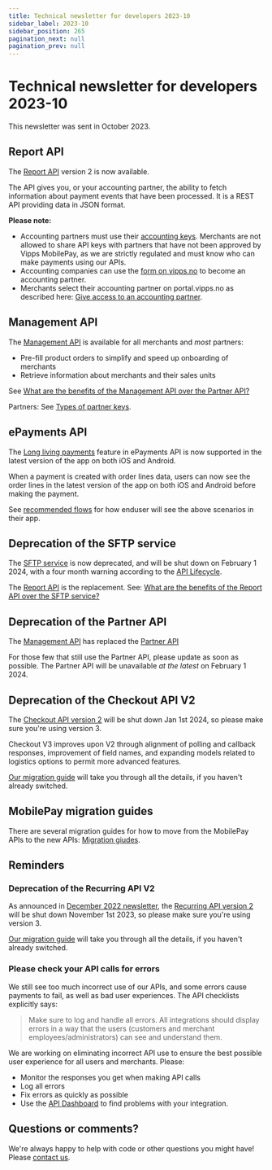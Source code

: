 ```yaml
---
title: Technical newsletter for developers 2023-10
sidebar_label: 2023-10
sidebar_position: 265
pagination_next: null
pagination_prev: null
---
```


# Technical newsletter for developers 2023-10

This newsletter was sent in October 2023.

## Report API

The [Report API](https://developer.vippsmobilepay.com/docs/APIs/report-api)
version 2 is now available.

The API gives you, or your accounting partner, the ability to
fetch information about payment events that have been processed.
It is a REST API providing data in JSON format.

**Please note:**
* Accounting partners must use their
  [accounting keys](https://developer.vippsmobilepay.com/docs/partner/partner-keys/#types-of-partner-keys).
  Merchants are not allowed to share API keys with partners that have not been approved by
  Vipps MobilePay, as we are strictly regulated and must know who can make payments using our APIs.
* Accounting companies can use the
  [form on vipps.no](https://www.vipps.no/developer/become-a-partner/)
  to become an accounting partner.
* Merchants select their accounting partner on portal.vipps.no as described here:
  [Give access to an accounting partner](https://developer.vippsmobilepay.com/docs/APIs/report-api/api-guide/overview/#give-access-to-an-accounting-partner).

## Management API

The
[Management API](https://developer.vippsmobilepay.com/docs/APIs/management-api/)
is available for all merchants and _most_ partners:
* Pre-fill product orders to simplify and speed up onboarding of merchants
* Retrieve information about merchants and their sales units

See
[What are the benefits of the Management API over the Partner API?](https://developer.vippsmobilepay.com/docs/APIs/management-api/management-api-faq/#what-are-the-benefits-of-the-management-api-over-the-partner-api)

Partners: See
[Types of partner keys](https://developer.vippsmobilepay.com/docs/partner/partner-keys/#types-of-partner-keys).

## ePayments API

The [Long living payments](https://developer.vippsmobilepay.com/docs/APIs/epayment-api/features/long-living-payments/) feature in ePayments API is now supported in the latest version of the app on both iOS and Android.

When a payment is created with order lines data, users can now see the order lines in the latest version of the app on both iOS and Android before making the payment.

See [recommended flows](https://developer.vippsmobilepay.com/docs/solutions/invoice-through-epayments/) for how enduser will see the above scenarios in their app. 

## Deprecation of the SFTP service

The
[SFTP service](https://developer.vippsmobilepay.com/docs/settlements/sftp-report-service/)
is now deprecated, and will be shut down on February 1 2024,
with a four month warning according to the
[API Lifecycle](https://developer.vippsmobilepay.com/docs/common-topics/api-lifecycle/).

The
[Report API](https://developer.vippsmobilepay.com/docs/APIs/report-api/)
is the replacement. See:
[What are the benefits of the Report API over the SFTP service?](https://developer.vippsmobilepay.com/docs/APIs/report-api/vipps-report-api-faq/#what-are-the-benefits-of-the-report-api-over-the-sftp-service)

## Deprecation of the Partner API

The
[Management API](https://developer.vippsmobilepay.com/docs/APIs/management-api/)
has replaced the
[Partner API](https://developer.vippsmobilepay.com/docs/APIs/partner-api/.)

For those few that still use the Partner API, please update as soon as possible.
The Partner API will be unavailable _at the latest_ on February 1 2024.

## Deprecation of the Checkout API V2

The
[Checkout API version 2](https://developer.vippsmobilepay.com/docs/APIs/checkout-api/)
will be shut down Jan 1st 2024, so please make sure you're using version 3.

Checkout V3 improves upon V2 through alignment of polling and callback responses, improvement of field names, and expanding models related to logistics options to permit more advanced features. 

[Our migration guide](https://developer.vippsmobilepay.com/docs/APIs/checkout-api/vipps-checkout-api-migration-v3/) will take you through all the details, if you haven't already switched.

## MobilePay migration guides

There are several migration guides for how to move from the
MobilePay APIs to the new APIs:
[Migration giudes](https://developer.vippsmobilepay.com/docs/mp-migration-guide).

## Reminders

### Deprecation of the Recurring API V2
As announced in [December 2022 newsletter](https://developer.vippsmobilepay.com/docs/newsletters/2022-12-newsletter/#recurring-api-v3),
the [Recurring API version 2](https://developer.vippsmobilepay.com/docs/APIs/recurring-api/) will be shut down November 1st 2023, so please make sure you're using version 3.

[Our migration guide](https://developer.vippsmobilepay.com/docs/APIs/recurring-api/v2-to-v3-migration-guide/) will take you through all the details, if you haven't already switched.

### Please check your API calls for errors

We still see too much incorrect use of our APIs, and some errors cause payments to
fail, as well as bad user experiences. The API checklists explicitly says:

>Make sure to log and handle all errors. All integrations should display errors in a way that the users (customers and merchant employees/administrators) can see and understand them.

We are working on eliminating incorrect API use to ensure the best possible user
experience for all users and merchants. Please:

* Monitor the responses you get when making API calls
* Log all errors
* Fix errors as quickly as possible
* Use the
  [API Dashboard](https://developer.vippsmobilepay.com/docs/developer-resources/api-dashboard/)
  to find problems with your integration.

## Questions or comments?

We're always happy to help with code or other questions you might have!
Please
[contact us](https://developer.vippsmobilepay.com/docs/contact).
